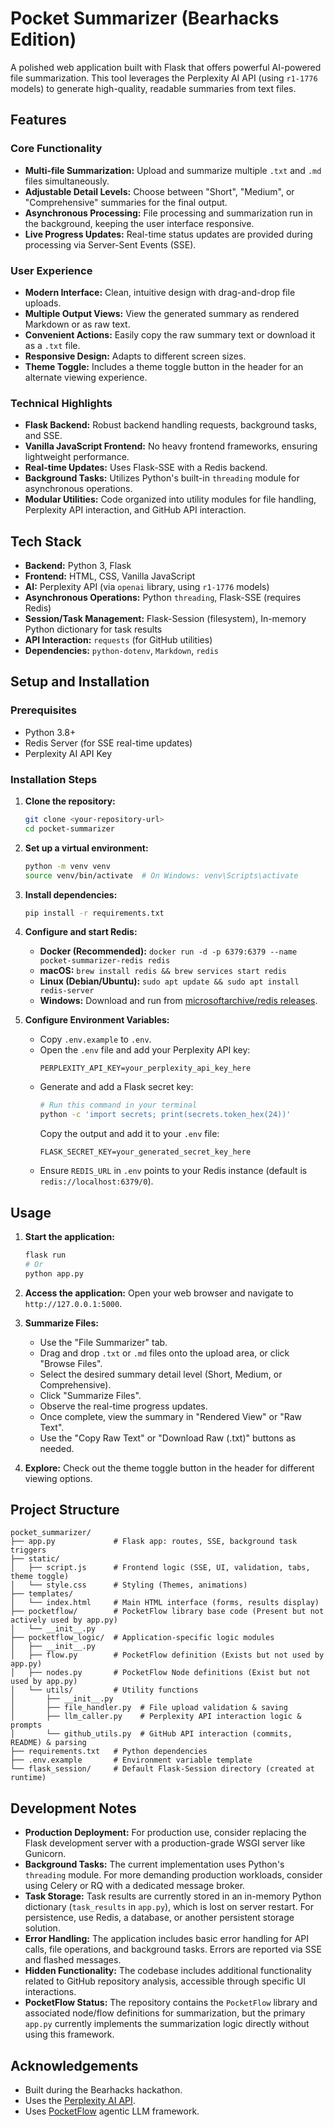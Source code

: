 # Pocket Summarizer (Bearhacks Edition)

A polished web application built with Flask that offers powerful AI-powered file summarization. This tool leverages the Perplexity AI API (using `r1-1776` models) to generate high-quality, readable summaries from text files.

## Features

### Core Functionality
-   **Multi-file Summarization:** Upload and summarize multiple `.txt` and `.md` files simultaneously.
-   **Adjustable Detail Levels:** Choose between "Short", "Medium", or "Comprehensive" summaries for the final output.
-   **Asynchronous Processing:** File processing and summarization run in the background, keeping the user interface responsive.
-   **Live Progress Updates:** Real-time status updates are provided during processing via Server-Sent Events (SSE).

### User Experience
-   **Modern Interface:** Clean, intuitive design with drag-and-drop file uploads.
-   **Multiple Output Views:** View the generated summary as rendered Markdown or as raw text.
-   **Convenient Actions:** Easily copy the raw summary text or download it as a `.txt` file.
-   **Responsive Design:** Adapts to different screen sizes.
-   **Theme Toggle:** Includes a theme toggle button in the header for an alternate viewing experience.

### Technical Highlights
-   **Flask Backend:** Robust backend handling requests, background tasks, and SSE.
-   **Vanilla JavaScript Frontend:** No heavy frontend frameworks, ensuring lightweight performance.
-   **Real-time Updates:** Uses Flask-SSE with a Redis backend.
-   **Background Tasks:** Utilizes Python's built-in `threading` module for asynchronous operations.
-   **Modular Utilities:** Code organized into utility modules for file handling, Perplexity API interaction, and GitHub API interaction.

## Tech Stack

-   **Backend:** Python 3, Flask
-   **Frontend:** HTML, CSS, Vanilla JavaScript
-   **AI:** Perplexity API (via `openai` library, using `r1-1776` models)
-   **Asynchronous Operations:** Python `threading`, Flask-SSE (requires Redis)
-   **Session/Task Management:** Flask-Session (filesystem), In-memory Python dictionary for task results
-   **API Interaction:** `requests` (for GitHub utilities)
-   **Dependencies:** `python-dotenv`, `Markdown`, `redis`

## Setup and Installation

### Prerequisites
-   Python 3.8+
-   Redis Server (for SSE real-time updates)
-   Perplexity AI API Key

### Installation Steps

1.  **Clone the repository:**
    ```bash
    git clone <your-repository-url>
    cd pocket-summarizer
    ```

2.  **Set up a virtual environment:**
    ```bash
    python -m venv venv
    source venv/bin/activate  # On Windows: venv\Scripts\activate
    ```

3.  **Install dependencies:**
    ```bash
    pip install -r requirements.txt
    ```

4.  **Configure and start Redis:**
    *   **Docker (Recommended):** `docker run -d -p 6379:6379 --name pocket-summarizer-redis redis`
    *   **macOS:** `brew install redis && brew services start redis`
    *   **Linux (Debian/Ubuntu):** `sudo apt update && sudo apt install redis-server`
    *   **Windows:** Download and run from [microsoftarchive/redis releases](https://github.com/microsoftarchive/redis/releases).

5.  **Configure Environment Variables:**
    *   Copy `.env.example` to `.env`.
    *   Open the `.env` file and add your Perplexity API key:
        ```
        PERPLEXITY_API_KEY=your_perplexity_api_key_here
        ```
    *   Generate and add a Flask secret key:
        ```bash
        # Run this command in your terminal
        python -c 'import secrets; print(secrets.token_hex(24))'
        ```
        Copy the output and add it to your `.env` file:
        ```
        FLASK_SECRET_KEY=your_generated_secret_key_here
        ```
    *   Ensure `REDIS_URL` in `.env` points to your Redis instance (default is `redis://localhost:6379/0`).

## Usage

1.  **Start the application:**
    ```bash
    flask run
    # Or
    python app.py
    ```

2.  **Access the application:** Open your web browser and navigate to `http://127.0.0.1:5000`.

3.  **Summarize Files:**
    *   Use the "File Summarizer" tab.
    *   Drag and drop `.txt` or `.md` files onto the upload area, or click "Browse Files".
    *   Select the desired summary detail level (Short, Medium, or Comprehensive).
    *   Click "Summarize Files".
    *   Observe the real-time progress updates.
    *   Once complete, view the summary in "Rendered View" or "Raw Text".
    *   Use the "Copy Raw Text" or "Download Raw (.txt)" buttons as needed.

4.  **Explore:** Check out the theme toggle button in the header for different viewing options.

## Project Structure

```
pocket_summarizer/
├── app.py             # Flask app: routes, SSE, background task triggers
├── static/
│   ├── script.js      # Frontend logic (SSE, UI, validation, tabs, theme toggle)
│   └── style.css      # Styling (Themes, animations)
├── templates/
│   └── index.html     # Main HTML interface (forms, results display)
├── pocketflow/        # PocketFlow library base code (Present but not actively used by app.py)
│   └── __init__.py
├── pocketflow_logic/  # Application-specific logic modules
│   ├── __init__.py
│   ├── flow.py        # PocketFlow definition (Exists but not used by app.py)
│   ├── nodes.py       # PocketFlow Node definitions (Exist but not used by app.py)
│   └── utils/         # Utility functions
│       ├── __init__.py
│       ├── file_handler.py  # File upload validation & saving
│       ├── llm_caller.py    # Perplexity API interaction logic & prompts
│       └── github_utils.py  # GitHub API interaction (commits, README) & parsing
├── requirements.txt   # Python dependencies
├── .env.example       # Environment variable template
└── flask_session/     # Default Flask-Session directory (created at runtime)
```

## Development Notes

-   **Production Deployment:** For production use, consider replacing the Flask development server with a production-grade WSGI server like Gunicorn.
-   **Background Tasks:** The current implementation uses Python's `threading` module. For more demanding production workloads, consider using Celery or RQ with a dedicated message broker.
-   **Task Storage:** Task results are currently stored in an in-memory Python dictionary (`task_results` in `app.py`), which is lost on server restart. For persistence, use Redis, a database, or another persistent storage solution.
-   **Error Handling:** The application includes basic error handling for API calls, file operations, and background tasks. Errors are reported via SSE and flashed messages.
-   **Hidden Functionality:** The codebase includes additional functionality related to GitHub repository analysis, accessible through specific UI interactions.
-   **PocketFlow Status:** The repository contains the `PocketFlow` library and associated node/flow definitions for summarization, but the primary `app.py` currently implements the summarization logic directly without using this framework.

## Acknowledgements

-   Built during the Bearhacks hackathon.
-   Uses the [Perplexity AI API](https://docs.perplexity.ai/).
-   Uses [PocketFlow](https://github.com/The-Pocket/PocketFlow/) agentic LLM framework.
